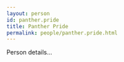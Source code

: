 ```yaml
---
layout: person
id: panther.pride
title: Panther Pride
permalink: people/panther.pride.html
---
```


Person details...